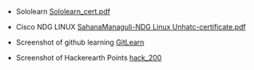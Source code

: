 * Sololearn 
[Sololearn_cert.pdf](https://github.com/SahanaManaguli/M1_ProjectGoal_App/files/8010108/Sololearn_cert.pdf)


* Cisco NDG LINUX 
[SahanaManaguli-NDG Linux Unhatc-certificate.pdf](https://github.com/SahanaManaguli/M1_ProjectGoal_App/files/8010118/SahanaManaguli-NDG.Linux.Unhatc-certificate.pdf)

* Screenshot of github learning
[GitLearn](https://user-images.githubusercontent.com/98841253/152682899-85155109-dd65-42d8-b4f3-c6a3a77e39ba.JPG)


* Screenshot of Hackerearth Points
[hack_200](https://user-images.githubusercontent.com/98841253/152681815-268317a1-7411-4d65-aebb-d9d78e908876.JPG)
